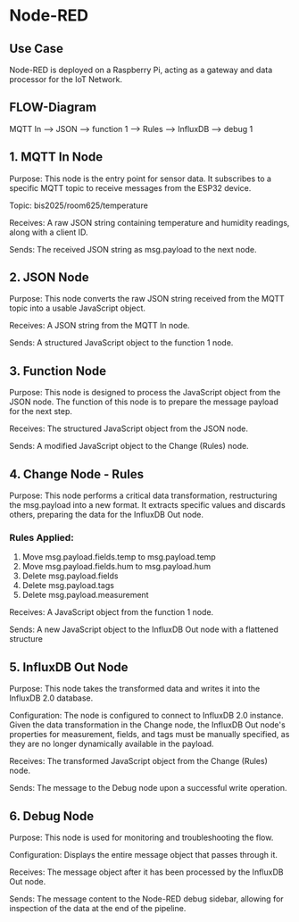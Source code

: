 # Node-RED

## Use Case
Node-RED is deployed on a Raspberry Pi, acting as a gateway and data processor for the IoT Network.

## FLOW-Diagram
MQTT In --> JSON --> function 1 --> Rules --> InfluxDB --> debug 1

## 1. MQTT In Node
Purpose: This node is the entry point for sensor data. It subscribes to a specific MQTT topic to receive messages from the ESP32 device.

Topic: bis2025/room625/temperature

Receives: A raw JSON string containing temperature and humidity readings, along with a client ID.

Sends: The received JSON string as msg.payload to the next node.

## 2. JSON Node
Purpose: This node converts the raw JSON string received from the MQTT topic into a usable JavaScript object. 

Receives: A JSON string from the MQTT In node.

Sends: A structured JavaScript object to the function 1 node.

## 3. Function Node
Purpose: This node is designed to process the JavaScript object from the JSON node. The function of this node is to prepare the message payload for the next step.

Receives: The structured JavaScript object from the JSON node.

Sends: A modified JavaScript object to the Change (Rules) node.

## 4. Change Node - Rules
Purpose: This node performs a critical data transformation, restructuring the msg.payload into a new format. It extracts specific values and discards others, preparing the data for the InfluxDB Out node.

### Rules Applied:
1. Move msg.payload.fields.temp to msg.payload.temp
2. Move msg.payload.fields.hum to msg.payload.hum
3. Delete msg.payload.fields
4. Delete msg.payload.tags
5. Delete msg.payload.measurement
   
Receives: A JavaScript object from the function 1 node.

Sends: A new JavaScript object to the InfluxDB Out node with a flattened structure

## 5. InfluxDB Out Node
Purpose: This node takes the transformed data and writes it into the InfluxDB 2.0 database.

Configuration: The node is configured to connect to InfluxDB 2.0 instance. Given the data transformation in the Change node, the InfluxDB Out node's properties for measurement, fields, and tags
must be manually specified, as they are no longer dynamically available in the payload.

Receives: The transformed JavaScript object from the Change (Rules) node.

Sends: The message to the Debug node upon a successful write operation.

## 6. Debug Node
Purpose: This node is used for monitoring and troubleshooting the flow.

Configuration: Displays the entire message object that passes through it.

Receives: The message object after it has been processed by the InfluxDB Out node.

Sends: The message content to the Node-RED debug sidebar, allowing for inspection of the data at the end of the pipeline.

